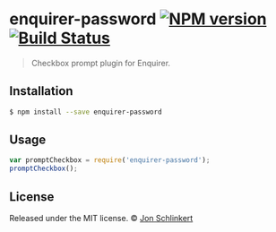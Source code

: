 # enquirer-password [![NPM version](https://badge.fury.io/js/enquirer-password.svg)](https://npmjs.org/package/enquirer-password) [![Build Status](https://travis-ci.org/jonschlinkert/enquirer-password.svg?branch=master)](https://travis-ci.org/jonschlinkert/enquirer-password)

> Checkbox prompt plugin for Enquirer.

## Installation

```sh
$ npm install --save enquirer-password
```

## Usage

```js
var promptCheckbox = require('enquirer-password');
promptCheckbox();
```

## License

Released under the MIT license. © [Jon Schlinkert](https://github.com/jonschlinkert)
